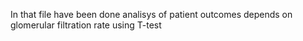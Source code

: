 In that file have been done analisys of patient outcomes depends on glomerular filtration rate using T-test
